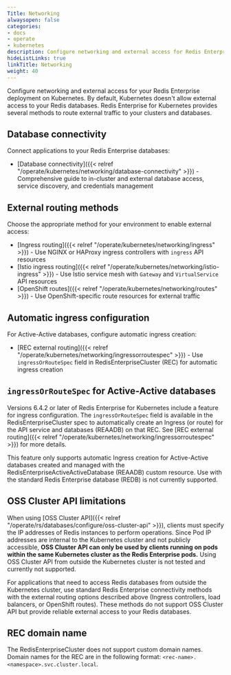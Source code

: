 ```yaml
---
Title: Networking
alwaysopen: false
categories:
- docs
- operate
- kubernetes
description: Configure networking and external access for Redis Enterprise clusters and databases on Kubernetes.
hideListLinks: true
linkTitle: Networking
weight: 40
---
```


Configure networking and external access for your Redis Enterprise deployment on Kubernetes. By default, Kubernetes doesn't allow external access to your Redis databases. Redis Enterprise for Kubernetes provides several methods to route external traffic to your clusters and databases.

## Database connectivity

Connect applications to your Redis Enterprise databases:

- [Database connectivity]({{< relref "/operate/kubernetes/networking/database-connectivity" >}}) - Comprehensive guide to in-cluster and external database access, service discovery, and credentials management

## External routing methods

Choose the appropriate method for your environment to enable external access:

- [Ingress routing]({{< relref "/operate/kubernetes/networking/ingress" >}}) - Use NGINX or HAProxy ingress controllers with `ingress` API resources
- [Istio ingress routing]({{< relref "/operate/kubernetes/networking/istio-ingress" >}}) - Use Istio service mesh with `Gateway` and `VirtualService` API resources
- [OpenShift routes]({{< relref "/operate/kubernetes/networking/routes" >}}) - Use OpenShift-specific route resources for external traffic

## Automatic ingress configuration

For Active-Active databases, configure automatic ingress creation:

- [REC external routing]({{< relref "/operate/kubernetes/networking/ingressorroutespec" >}}) - Use `ingressOrRouteSpec` field in RedisEnterpriseCluster (REC) for automatic ingress creation

## `ingressOrRouteSpec` for Active-Active databases

Versions 6.4.2 or later of Redis Enterprise for Kubernetes include a feature for ingress configuration. The `ingressOrRouteSpec` field is available in the RedisEnterpriseCluster spec to automatically create an Ingress (or route) for the API service and databases (REAADB) on that REC. See [REC external routing]({{< relref "/operate/kubernetes/networking/ingressorroutespec" >}}) for more details.

This feature only supports automatic Ingress creation for Active-Active databases created and managed with the RedisEnterpriseActiveActiveDatabase (REAADB) custom resource. Use with the standard Redis Enterprise database (REDB) is not currently supported.

## OSS Cluster API limitations

When using [OSS Cluster API]({{< relref "/operate/rs/databases/configure/oss-cluster-api" >}}), clients must specify the IP addresses of Redis instances to perform operations. Since Pod IP addresses are internal to the Kubernetes cluster and not publicly accessible, **OSS Cluster API can only be used by clients running on pods within the same Kubernetes cluster as the Redis Enterprise pods.** Using OSS Cluster API from outside the Kubernetes cluster is not tested and currently not supported.

For applications that need to access Redis databases from outside the Kubernetes cluster, use standard Redis Enterprise connectivity methods with the external routing options described above (Ingress controllers, load balancers, or OpenShift routes). These methods do not support OSS Cluster API but provide reliable external access to your Redis databases.

## REC domain name

The RedisEnterpriseCluster does not support custom domain names. Domain names for the REC are in the following format: `<rec-name>.<namespace>.svc.cluster.local`.
